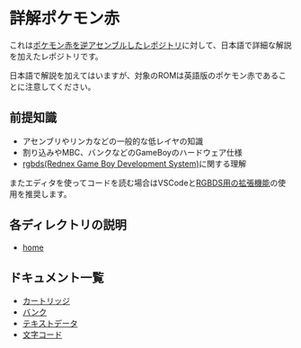 # 詳解ポケモン赤

これは[ポケモン赤を逆アセンブルしたレポジトリ](https://github.com/pret/pokered)に対して、日本語で詳細な解説を加えたレポジトリです。

日本語で解説を加えてはいますが、対象のROMは英語版のポケモン赤であることに注意してください。

## 前提知識

- アセンブリやリンカなどの一般的な低レイヤの知識
- 割り込みやMBC、バンクなどのGameBoyのハードウェア仕様
- [rgbds(Rednex Game Boy Development System)](https://github.com/rednex/rgbds)に関する理解

またエディタを使ってコードを読む場合はVSCodeと[RGBDS用の拡張機能](https://marketplace.visualstudio.com/items?itemName=donaldhays.rgbds-z80)の使用を推奨します。

## 各ディレクトリの説明

- [home](./home/README.md)

## ドキュメント一覧

- [カートリッジ](./docs/cartridge.md)
- [バンク](./docs/bank.md)
- [テキストデータ](./docs/text.md)
- [文字コード](./docs/charcode.md)